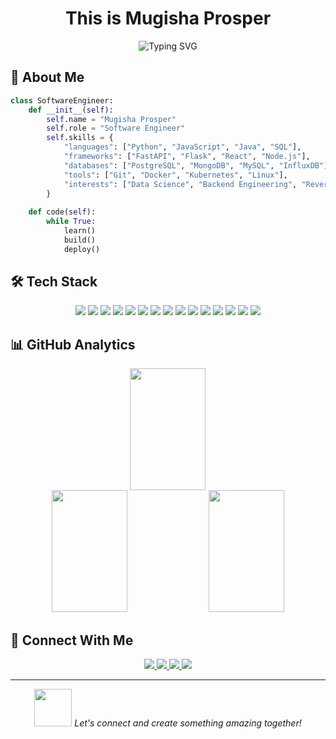 # <div align="center">This is Mugisha Prosper</div>

<div align="center">
  <img src="https://readme-typing-svg.demolab.com?font=Fira+Code&weight=500&size=40&duration=4000&pause=1000&color=00FF00&center=true&vCenter=true&random=false&width=600&height=100&lines=Software+Engineer;Data+Science+Wizard;Backend+Engineer;" alt="Typing SVG" />
</div>

## 🎯 About Me

```python
class SoftwareEngineer:
    def __init__(self):
        self.name = "Mugisha Prosper"
        self.role = "Software Engineer"
        self.skills = {
            "languages": ["Python", "JavaScript", "Java", "SQL"],
            "frameworks": ["FastAPI", "Flask", "React", "Node.js"],
            "databases": ["PostgreSQL", "MongoDB", "MySQL", "InfluxDB"],
            "tools": ["Git", "Docker", "Kubernetes", "Linux"],
            "interests": ["Data Science", "Backend Engineering", "Reverse Engineering"]
        }
        
    def code(self):
        while True:
            learn()
            build()
            deploy()
```

## 🛠️ Tech Stack

<div align="center">
  <img src="https://img.shields.io/badge/Python-3776AB?style=for-the-badge&logo=python&logoColor=white" />
  <img src="https://img.shields.io/badge/FastAPI-092E20?style=for-the-badge&logo=fastapi&logoColor=white" />
  <img src="https://img.shields.io/badge/Django-092E20?style=for-the-badge&logo=django&logoColor=white" />
  <img src="https://img.shields.io/badge/JavaScript-F7DF1E?style=for-the-badge&logo=javascript&logoColor=black" />
  <img src="https://img.shields.io/badge/NodeJS-F7DF1E?style=for-the-badge&logo=node.js&logoColor=black" />
  <img src="https://img.shields.io/badge/Express-F7DF1E?style=for-the-badge&logo=express&logoColor=black" />
  <img src="https://img.shields.io/badge/Java-ED8B00?style=for-the-badge&logo=java&logoColor=white" />
  <img src="https://img.shields.io/badge/SpringBoot-ED8B00?style=for-the-badge&logo=springboot&logoColor=white" />
    <img src="https://img.shields.io/badge/GoLang-ED8B00?style=for-the-badge&logo=go&logoColor=white" />
  <img src="https://img.shields.io/badge/React-20232A?style=for-the-badge&logo=react&logoColor=61DAFB" />
    <img src="https://img.shields.io/badge/Typescript-20232A?style=for-the-badge&logo=typescript&logoColor=61DAFB" />
  <img src="https://img.shields.io/badge/PostgreSQL-316192?style=for-the-badge&logo=postgresql&logoColor=white" />
    <img src="https://img.shields.io/badge/MongoDB-20232A?style=for-the-badge&logo=mongodb&logoColor="white" />
  <img src="https://img.shields.io/badge/Docker-2496ED?style=for-the-badge&logo=docker&logoColor=white" />
  <img src="https://img.shields.io/badge/AWS-232F3E?style=for-the-badge&logo=amazon-aws&logoColor=white" />
</div>

## 📊 GitHub Analytics

<div align="center">
  <img width="49%" height="195px" src="https://github-readme-stats.vercel.app/api?username=mugishaprosper&show_icons=true&theme=radical&hide_border=true" />
</div>

<div align="center">
  <img width="49%" height="195px" src="https://github-readme-stats.vercel.app/api/top-langs/?username=mugishaprosper&layout=compact&theme=radical&hide_border=true" />
  <img width="49%" height="195px" src="https://github-profile-trophy.vercel.app/?username=mugishaprosper&theme=radical&no-frame=true&no-bg=true&margin-w=4" />
</div>

## 🤝 Connect With Me

<div align="center">
  <a href="https://linkedin.com/in/mugisha-prosper-7a5981297">
    <img src="https://img.shields.io/badge/LinkedIn-0077B5?style=for-the-badge&logo=linkedin&logoColor=white" />
  </a>
  <a href="https://instagram.com/p.o.l.o_10">
    <img src="https://img.shields.io/badge/Instagram-1DA1F2?style=for-the-badge&logo=instagram&logoColor=white" />
  </a>
  <a href="https://mugishaprosper-seven.vercel.app">
    <img src="https://img.shields.io/badge/Portfolio-000000?style=for-the-badge&logo=About.me&logoColor=white" />
  </a>
  <a href="mailto:nelsonprox92@example.com">
    <img src="https://img.shields.io/badge/Email-D14836?style=for-the-badge&logo=gmail&logoColor=white" />
  </a>
</div>

---

<div align="center">
  <img src="https://media.giphy.com/media/LnQjpWaON8nhr21vNW/giphy.gif" width="60">
  <em>Let's connect and create something amazing together!</em>
</div>
